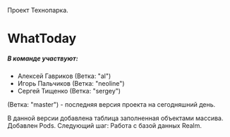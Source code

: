 Проект Технопарка.
# WhatToday

##### В команде участвуют:
* Алексей Гавриков (Ветка: "al")
* Игорь Пальчиков (Ветка: "neoline")
* Сергей Тищенко (Ветка: "sergey")

(Ветка: "master") - последняя версия проекта на сегодняшний день.

В данной версии добавлена таблица заполненная объектами массива. Добавлен Pods.
Следующий шаг: Работа с базой данных Realm.
